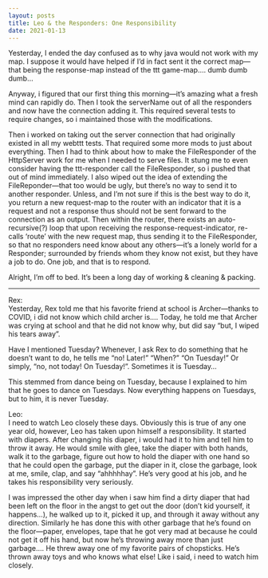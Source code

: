 ```yaml
---
layout: posts
title: Leo & the Responders: One Responsibility
date: 2021-01-13
---
```


Yesterday, I ended the day confused as to why java would not work with my map.  I suppose it would have helped if I’d in fact sent it the correct map—that being the response-map instead of the ttt game-map…. dumb dumb dumb…

Anyway, i figured that our first thing this morning—it’s amazing what a fresh mind can rapidly do.  Then I took the serverName out of all the responders and now have the connection adding it.  This required several tests to require changes, so i maintained those with the modifications.  

Then i worked on taking out the server connection that had originally existed in all my webttt tests.  That required some more mods to just about everything.  Then I had to think about how to make the FileResponder of the HttpServer work for me when I needed to serve files.  It stung me to even consider having the ttt-responder call the FileResponder, so i pushed that out of mind immediately.  I also wiped out the idea of extending the FileReponder—that too would be ugly, but there’s no way to send it to another responder.  Unless, and I’m not sure if this is the best way to do it, you return a new request-map to the router with an indicator that it is a request and not a response thus should not be sent forward to the connection as an output.  Then within the router, there exists an auto-recursive(?) loop that upon receiving the response-request-indicator, re-calls ‘route’ with the new request map, thus sending it to the FileResponder, so that no responders need know about any others—it’s a lonely world for a Responder; surrounded by friends whom they know not exist, but they have a job to do.  One job, and that is to respond.

Alright, I’m off to bed.  It’s been a long day of working & cleaning & packing.

***

Rex:  
Yesterday, Rex told me that his favorite friend at school is Archer—thanks to COVID, i did not know which child archer is…. Today, he told me that Archer was crying at school and that he did not know why, but did say “but, I wiped his tears away”.  

Have I mentioned Tuesday?  Whenever, I ask Rex to do something that he doesn’t want to do, he tells me “no!  Later!”  “When?” “On Tuesday!”  Or simply, “no, not today!  On Tuesday!”.   Sometimes it is Tuesday…

This stemmed from dance being on Tuesday, because I explained to him that he goes to dance on Tuesdays.  Now everything happens on Tuesdays, but to him, it is never Tuesday.  

Leo:  
I need to watch Leo closely these days.  Obviously this is true of any one year old, however, Leo has taken upon himself a responsibility.  It started with diapers.  After changing his diaper, i would had it to him and tell him to throw it away.  He would smile with glee, take the diaper with both hands, walk it to the garbage, figure out how to hold the diaper with one hand so that he could open the garbage, put the diaper in it, close the garbage, look at me, smile, clap, and say “ahhhhhay”.  He’s very good at his job, and he takes his responsibility very seriously.  

I was impressed the other day when i saw him find a dirty diaper that had been left on the floor in the angst to get out the door (don’t kid yourself, it happens…), he walked up to it, picked it up, and through it away without any direction.  Similarly he has done this with other garbage that he’s found on the floor—paper, envelopes, tape that he got very mad at because he could not get it off his hand, but now he’s throwing away more than just garbage…. He threw away one of my favorite pairs of chopsticks.  He’s thrown away toys and who knows what else!  Like i said, i need to watch him closely.  

